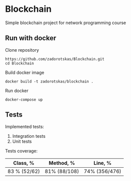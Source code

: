 # Blockchain
Simple blockchain project for network programming course

## Run with docker
Clone repository
```console
https://github.com/zadorotskas/Blockchain.git
cd Blockchain
```
Build docker image
```console
docker build -t zadorotskas/blockchain .
```
Run docker
```console
docker-compose up
```

## Tests
Implemented tests:
1. Integration tests
2. Unit tests

Tests coverage: 

| Class, %     | Method, %    | Line, %       | 
|--------------|--------------|---------------| 
| 83 % (52/62) | 81% (88/108) | 74% (356/476) |